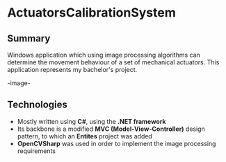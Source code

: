 # ActuatorsCalibrationSystem

## Summary

 Windows application which using image processing algorithms can determine the movement behaviour of a set of mechanical actuators. This application represents my bachelor's project.

-image-

## Technologies

- Mostly written using **C#**, using the **.NET framework**
- Its backbone is a modified **MVC (Model-View-Controller)** design pattern, to which an **Entites** project was added
- **OpenCVSharp** was used in order to implement the image processing requirements

<!--stackedit_data:
eyJoaXN0b3J5IjpbNTY1MTA2ODIzXX0=
-->